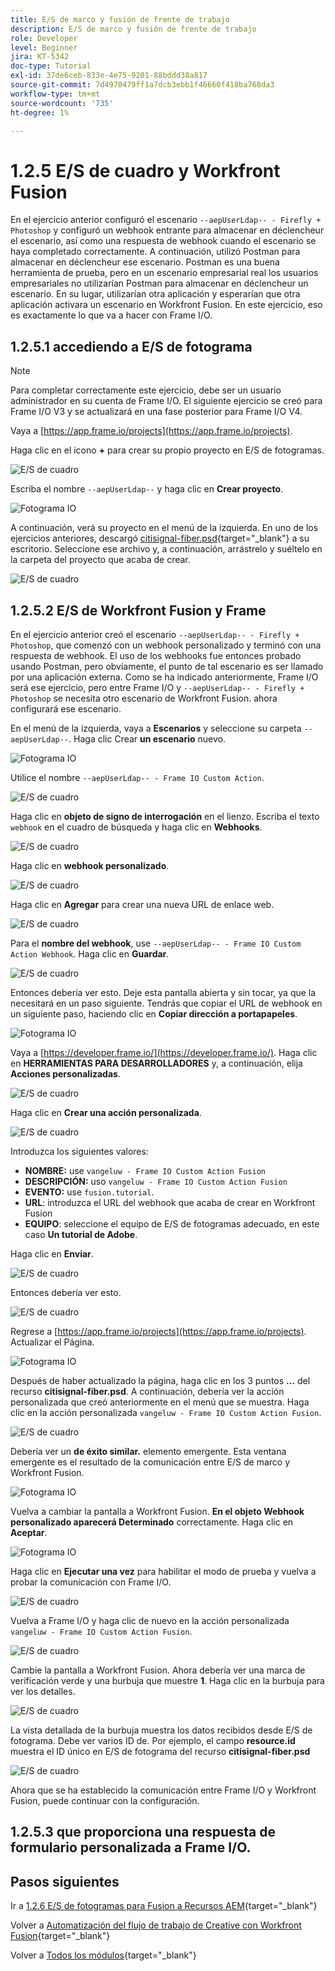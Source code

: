```yaml
---
title: E/S de marco y fusión de frente de trabajo
description: E/S de marco y fusión de frente de trabajo
role: Developer
level: Beginner
jira: KT-5342
doc-type: Tutorial
exl-id: 37de6ceb-833e-4e75-9201-88bddd38a817
source-git-commit: 7d4970479ff1a7dcb3ebb1f46660f418ba768da3
workflow-type: tm+mt
source-wordcount: '735'
ht-degree: 1%

---
```


# 1.2.5 E/S de cuadro y Workfront Fusion

En el ejercicio anterior configuró el escenario `--aepUserLdap-- - Firefly + Photoshop` y configuró un webhook entrante para almacenar en déclencheur el escenario, así como una respuesta de webhook cuando el escenario se haya completado correctamente. A continuación, utilizó Postman para almacenar en déclencheur ese escenario. Postman es una buena herramienta de prueba, pero en un escenario empresarial real los usuarios empresariales no utilizarían Postman para almacenar en déclencheur un escenario. En su lugar, utilizarían otra aplicación y esperarían que otra aplicación activara un escenario en Workfront Fusion. En este ejercicio, eso es exactamente lo que va a hacer con Frame I/O.

## 1.2.5.1 accediendo a E/S de fotograma

>[!NOTE]
>
>Para completar correctamente este ejercicio, debe ser un usuario administrador en su cuenta de Frame I/O. El siguiente ejercicio se creó para Frame I/O V3 y se actualizará en una fase posterior para Frame I/O V4.

Vaya a [https://app.frame.io/projects](https://app.frame.io/projects).

Haga clic en el icono **+** para crear su propio proyecto en E/S de fotogramas.

![E/S de cuadro](./images/frame1.png)

Escriba el nombre `--aepUserLdap--` y haga clic en **Crear proyecto**.

![Fotograma IO](./images/frame2.png)

A continuación, verá su proyecto en el menú de la izquierda.
En uno de los ejercicios anteriores, descargó [citisignal-fiber.psd](./../../../assets/ff/citisignal-fiber.psd){target="_blank"} a su escritorio. Seleccione ese archivo y, a continuación, arrástrelo y suéltelo en la carpeta del proyecto que acaba de crear.

![E/S de cuadro](./images/frame3.png)

## 1.2.5.2 E/S de Workfront Fusion y Frame

En el ejercicio anterior creó el escenario `--aepUserLdap-- - Firefly + Photoshop`, que comenzó con un webhook personalizado y terminó con una respuesta de webhook. El uso de los webhooks fue entonces probado usando Postman, pero obviamente, el punto de tal escenario es ser llamado por una aplicación externa. Como se ha indicado anteriormente, Frame I/O será ese ejercicio, pero entre Frame I/O y `--aepUserLdap-- - Firefly + Photoshop` se necesita otro escenario de Workfront Fusion. ahora configurará ese escenario.

En el menú de la izquierda, vaya a **Escenarios** y seleccione su carpeta `--aepUserLdap--`. Haga clic Crear **un escenario** nuevo.

![Fotograma IO](./images/frame4.png)

Utilice el nombre `--aepUserLdap-- - Frame IO Custom Action`.

![E/S de cuadro](./images/frame5.png)

Haga clic en **objeto de signo de interrogación** en el lienzo. Escriba el texto `webhook` en el cuadro de búsqueda y haga clic en **Webhooks**.

![E/S de cuadro](./images/frame6.png)

Haga clic en **webhook personalizado**.

![E/S de cuadro](./images/frame7.png)

Haga clic en **Agregar** para crear una nueva URL de enlace web.

![E/S de cuadro](./images/frame8.png)

Para el **nombre del webhook**, use `--aepUserLdap-- - Frame IO Custom Action Webhook`. Haga clic en **Guardar**.

![E/S de cuadro](./images/frame9.png)

Entonces debería ver esto. Deje esta pantalla abierta y sin tocar, ya que la necesitará en un paso siguiente. Tendrás que copiar el URL de webhook en un siguiente paso, haciendo clic en **Copiar dirección a portapapeles**.

![Fotograma IO](./images/frame10.png)

Vaya a [https://developer.frame.io/](https://developer.frame.io/). Haga clic en **HERRAMIENTAS PARA DESARROLLADORES** y, a continuación, elija **Acciones personalizadas**.

![E/S de cuadro](./images/frame11.png)

Haga clic en **Crear una acción personalizada**.

![E/S de cuadro](./images/frame12.png)

Introduzca los siguientes valores:

- **NOMBRE:** use `vangeluw - Frame IO Custom Action Fusion`
- **DESCRIPCIÓN:** uso `vangeluw - Frame IO Custom Action Fusion`
- **EVENTO:** use `fusion.tutorial`.
- **URL**: introduzca el URL del webhook que acaba de crear en Workfront Fusion
- **EQUIPO**: seleccione el equipo de E/S de fotogramas adecuado, en este caso **Un tutorial de Adobe**.

Haga clic en **Enviar**.

![E/S de cuadro](./images/frame15.png)

Entonces debería ver esto.

![E/S de cuadro](./images/frame14.png)

Regrese a [https://app.frame.io/projects](https://app.frame.io/projects). Actualizar el Página.

![Fotograma IO](./images/frame16.png)

Después de haber actualizado la página, haga clic en los 3 puntos **...** del recurso **citisignal-fiber.psd**. A continuación, debería ver la acción personalizada que creó anteriormente en el menú que se muestra. Haga clic en la acción personalizada `vangeluw - Frame IO Custom Action Fusion`.

![E/S de cuadro](./images/frame17.png)

Debería ver un **de éxito similar.** elemento emergente. Esta ventana emergente es el resultado de la comunicación entre E/S de marco y Workfront Fusion.

![Fotograma IO](./images/frame18.png)

Vuelva a cambiar la pantalla a Workfront Fusion. **En el objeto Webhook personalizado aparecerá Determinado** correctamente. Haga clic en **Aceptar**.

![Fotograma IO](./images/frame19.png)

Haga clic en **Ejecutar una vez** para habilitar el modo de prueba y vuelva a probar la comunicación con Frame I/O.

![E/S de cuadro](./images/frame20.png)

Vuelva a Frame I/O y haga clic de nuevo en la acción personalizada `vangeluw - Frame IO Custom Action Fusion`.

![E/S de cuadro](./images/frame21.png)

Cambie la pantalla a Workfront Fusion. Ahora debería ver una marca de verificación verde y una burbuja que muestre **1**. Haga clic en la burbuja para ver los detalles.

![E/S de cuadro](./images/frame22.png)

La vista detallada de la burbuja muestra los datos recibidos desde E/S de fotograma. Debe ver varios ID de. Por ejemplo, el campo **resource.id** muestra el ID único en E/S de fotograma del recurso **citisignal-fiber.psd**

![E/S de cuadro](./images/frame23.png)

Ahora que se ha establecido la comunicación entre Frame I/O y Workfront Fusion, puede continuar con la configuración.

## 1.2.5.3 que proporciona una respuesta de formulario personalizada a Frame I/O.



## Pasos siguientes

Ir a [1.2.6 E/S de fotogramas para Fusion a Recursos AEM](./ex6.md){target="_blank"}

Volver a [Automatización del flujo de trabajo de Creative con Workfront Fusion](./automation.md){target="_blank"}

Volver a [Todos los módulos](./../../../overview.md){target="_blank"}

